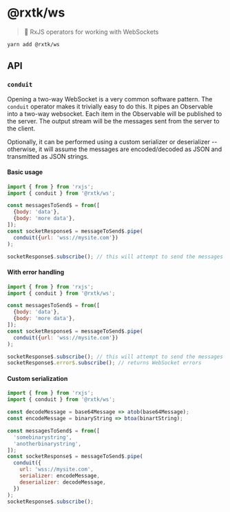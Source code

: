 # @rxtk/ws
> 🔌 RxJS operators for working with WebSockets

```bash
yarn add @rxtk/ws
```

## API

### `conduit`
Opening a two-way WebSocket is a very common software pattern.  The `conduit` operator makes it trivially easy to do this.  It pipes an Observable into a two-way websocket. Each item in the Observable will be published to the server. The output stream will be the messages sent from the server to the client.  

Optionally, it can be performed using a custom serializer or deserializer -- otherwise, it will assume the messages are encoded/decoded as JSON and transmitted as JSON strings.

#### Basic usage
```javascript
import { from } from 'rxjs';
import { conduit } from '@rxtk/ws';

const messagesToSend$ = from([
  {body: 'data'},
  {body: 'more data'},
]);
const socketResponse$ = messageToSend$.pipe(
  conduit({url: 'wss://mysite.com'})
);

socketResponse$.subscribe(); // this will attempt to send the messages to the server
```

#### With error handling
```javascript
import { from } from 'rxjs';
import { conduit } from '@rxtk/ws';

const messagesToSend$ = from([
  {body: 'data'},
  {body: 'more data'},
]);
const socketResponse$ = messageToSend$.pipe(
  conduit({url: 'wss://mysite.com'})
);

socketResponse$.subscribe(); // this will attempt to send the messages to the server
socketResponse$.error$.subscribe(); // returns WebSocket errors
```

#### Custom serialization
```javascript
import { from } from 'rxjs';
import { conduit } from '@rxtk/ws';

const decodeMessage = base64Message => atob(base64Message);
const encodeMessage = binaryString => btoa(binartString);

const messagesToSend$ = from([
  'somebinarystring',
  'anotherbinarystring',
]);
const socketResponse$ = messageToSend$.pipe(
  conduit({
    url: 'wss://mysite.com',
    serializer: encodeMessage,
    deserializer: decodeMessage,
  })
);
socketResponse$.subscribe();
```
